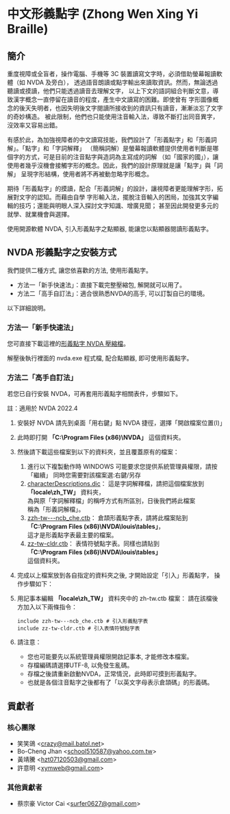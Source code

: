 # 中文形義點字 (Zhong Wen Xing Yi Braille)

## 簡介

重度視障或全盲者，操作電腦、手機等 3C 裝置讀寫文字時，必須借助螢幕報讀軟體（如 NVDA 及旁白），
透過語音朗讀或點字輸出來讀取資訊。然而，無論透過聽讀或摸讀，他們只能透過讀音去理解文字，
以上下文的語詞組合判斷文意，導致漢字概念一直停留在讀音的程度，產生中文讀寫的困難。即使曾有
字形圖像概念的後天失明者，也因失明後文字閱讀所接收到的資訊只有讀音，漸漸淡忘了文字的奇妙構造。
被此限制，他們也只能使用注音輸入法，導致不斷打出同音異字，沒效率又容易出錯。

有感於此，為加強視障者的中文讀寫技能，我們設計了「形義點字」和「形義詞解」。「點字」和「字詞解釋」
（簡稱詞解）是螢幕報讀軟體提供使用者判斷是哪個字的方式，可是目前的注音點字與造詞為主寫成的詞解
（如「國家的國」），讓使用者幾乎沒機會接觸字形的概念。因此，我們的設計原理就是讓「點字」與「詞解」
呈現字形結構，使用者將不再被動忽略字形概念。

期待「形義點字」的摸讀，配合「形義詞解」的設計，讓視障者更能理解字形，拓展對文字的認知。而藉由自學
字形輸入法，擺脫注音輸入的困局，加強其文字編輯的技巧；還能與明眼人深入探討文字知識、增廣見聞；
甚至因此開發更多元的就學、就業機會與選擇。

使用開源軟體 NVDA, 引入形義點字之點顯器, 能讓您以點顯器閱讀形義點字。

## NVDA 形義點字之安裝方式

我們提供二種方式, 讓您依喜歡的方法, 使用形義點字。

* 方法一「新手快速法」：直接下載完整壓縮包, 解開就可以用了。
* 方法二「高手自訂法」：適合很熟悉NVDA的高手, 可以訂製自已的環境。

以下詳細說明。

### 方法一「新手快速法」

您可直接下載這裡的[形義點字 NVDA 壓縮檔](https://github.com/school510587/zwxybrl/releases/download/V1.0/ncb_nvda.7z)。

解壓後執行裡面的 nvda.exe 程式檔, 配合點顯器, 即可使用形義點字。

### 方法二「高手自訂法」

若您已自行安裝 NVDA，可再套用形義點字相關表件，步驟如下。

註：適用於 NVDA 2022.4

1. 安裝好 NVDA 請先到桌面「用右鍵」點 NVDA 捷徑，選擇「開啟檔案位置(I)」
2. 此時即打開 **「C:\Program Files (x86)\NVDA」** 這個資料夾。
3. 然後請下載這些檔案到以下的資料夾，並且覆蓋原有的檔案：
    1. 進行以下複製動作時 WINDOWS 可能要求您提供系統管理員權限，請按「繼續」
        同時您需要對該檔案選:右鍵/另存
    2. [characterDescriptions.dic](https://raw.githubusercontent.com/school510587/zwxybrl/main/src/characterDescriptions.dic)：
        這是字詞解釋檔，請把這個檔案放到 **「locale\zh_TW」** 資料夾，  
        為與原「字詞解釋檔」的稱呼方式有所區別，日後我們將此檔案  
        稱為「形義詞解檔」。
    3. [zzh-tw---ncb_che.ctb](https://raw.githubusercontent.com/school510587/zwxybrl/main/src/zzh-tw---ncb_che.ctb)：
        倉頡形義點字表，請將此檔案貼到  
        **「C:\Program Files (x86)\NVDA\louis\tables」**，  
        這才是形義點字表最主要的檔案。
    4. [zz-tw-cldr.ctb](https://raw.githubusercontent.com/school510587/zwxybrl/main/src/zz-tw-cldr.ctb)：
        表情符號點字表。同樣也請貼到  
        **「C:\Program Files (x86)\NVDA\louis\tables」**  
        這個資料夾。

4. 完成以上檔案放到各自指定的資料夾之後, 才開始設定「引入」形義點字，
    操作步驟如下：
5. 用記事本編輯 **「locale\zh_TW」** 資料夾中的 zh-tw.ctb 檔案：
    請在該檔後方加入以下兩條指令：
    ```
    include zzh-tw---ncb_che.ctb # 引入形義點字表
    include zz-tw-cldr.ctb # 引入表情符號點字表
    ```
6. 請注意：
    - 您也可能要先以系統管理員權限開啟記事本, 才能修改本檔案。
    - 存檔編碼請選擇UTF-8, 以免發生亂碼。
    - 存檔之後請重新啟動NVDA，正常情況，此時即可摸到形義點字。
    - 也就是各個注音點字之後都有了「以英文字母表示倉頡碼」的形義碼。

## 貢獻者

### 核心團隊

- 笑笑鴿 &lt;<crazy@mail.batol.net>&gt;
- Bo-Cheng Jhan &lt;<school510587@yahoo.com.tw>&gt;
- 黃靖騰 &lt;<hzt07120503@gmail.com>&gt;
- 許意明 &lt;<xymweb@gmail.com>&gt;

### 其他貢獻者

- 蔡宗豪 Victor Cai &lt;<surfer0627@gmail.com>&gt;
